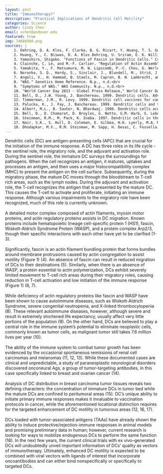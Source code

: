 ```yaml
---
layout: post
title: "Immunotherapy?"
description: "Practical Implications of Dendritic Cell Motility"
categories: Science
author: Cindy Chen
email: xchen@andover.edu
featured: true
img: 74680380.png
sources: |
    1. Dehring, D. A. Klos, F. Clarke, B. G. Ricart, Y. Huang, T. S. Gomez, E. K. Williamson, D. A. Hammer, D. D. Billadeau, Y. Argon, and J. K. Burkhardt. "Hematopoietic Lineage Cell-Specific Protein 1 Functions in Concert with the Wiskott-Aldrich Syndrome Protein To Promote Podosome Array Organization and Chemotaxis in Dendritic Cells." The Journal of Immunology 186.8 (2011): 4805-818. Print.<br>
    2. Huang, Y., C. Biswas, D. A. Klos Dehring, U. Sriram, E. K. Williamson, S. Li, F. Clarke, S. Gallucci, Y. Argon, and J. K. Burkhardt. "The Actin Regulatory Protein HS1 Is Required for Antigen Uptake and Presentation by Dendritic Cells." The Journal of Immunology 187.11 (2011): 5952-963.Print.<br>  
    3. Yamashiro, Shigeko. "Functions of Fascin in Dendritic Cells." Critical Reviews™ in Immunology Crit Rev Immunol 32.1 (2012): 11-22.Print.<br>  
    4. Clainche, C. Le, and M.-F. Carlier. "Regulation of Actin Assembly Associated With Protrusion and     Adhesion in Cell Migration." Physiological Reviews 88.2 (2008): 489-513.<br>  
    5. Yamakita, Y., F. Matsumura, M. W. Lipscomb, P.-C. Chou, G. Werlen, J. K. Burkhardt, and S. Yamashiro. "Fascin1 Promotes Cell Migration of Mature DCs." The Journal of Immunology 186.5 (2011): 2850-859.<br>  
    6. Noronha, S. D., Hardy, S., Sinclair, J., Blundell, M., Strid, J., Schulz, O., . . . Thrasher, A. (2005). Impaired dendritic-cell homing in vivo in the absence of Wiskott-Aldrich syndrome protein. Blood, 105(4), 1590-1597.<br>  
    7. Angeli, V., H. Hammad, B. Staels, M. Capron, B. N. Lambrecht, and F. Trottein. "Peroxisome Proliferator-Activated Receptor   Inhibits the Migration of Dendritic Cells: Consequences for the Immune Response." The Journal of Immunology170.10 (2003): 5295-301. Print.<br>  
    8. "WAS." Genetics Home Reference. N.p., n.d.<br>  
    9. "Symptoms of WAS." WAS Community. N.p., n.d.<br>  
    10. "World Cancer Day 2013 - Global Press Release," World Cancer Day Foundation, last modified 2013, accessed July 7, 2016, http://www.worldcancerday.org/world-cancer-day-2013-global-press-release.<br>  
    11. Bell, D., J.W. Young, J. Banchereau. 1999. Dendritic cells. Adv. Immunol. 72:255–324<br>  
    12. Timmerman, J.M., R. Levy. 1999. Dendritic cell vaccines for cancer immunotherapy. Annu. Rev. Med. 50:507–29<br>
    13. Palucka, K., J. Fay, J. Banchereau. 1999. Dendritic cells and tumor immunity.<br>  
    14. Albert, M.L., B. Sauter, N. Bhardwaj. 1998. Dendritic cells acquire antigen from apoptotic cells and induce class I-restricted CTLs. Nature 392:86–89<br>
    15. Bell, D., D. Chomarat, D. Broyles, G. Netto, G.M. Harb, S. Lebecque, J. Valladeau, J. Davoust, A. Palucka, J. Banchereau. 1999. In breast carcinoma tissue, immature DC reside within the tumor while mature DC are located in peritumoral area. J. Exp. Med. 190:1417–26<br>
    16. Steinman, R.M., M. Pack, K. Inaba. 1997. Dendritic cells in the T-cell areas of lymphoid organs. Immunol. Rev. 156:25–37<br>  
    17. Nair, S.K., S. Hull, D. Coleman, E. Gilboa, H.K. Lyerly, M.A. Morse. 1999. Induction of carcinoembryonic antigen (CEA)-specific cytotoxic T-lymphocyte responses in vitro using autologous dendritic cells loaded with CEA peptide or CEA RNA in patients with metastatic malignancies expressing CEA. Int. J. Cancer 82:121–24<br>  
    18. Dhodapkar, M.V., R.M. Steinman, M. Sapp, H. Desai, C. Fossella, J. Krasovsky, S.M. Donahoe, P.R. Dunbar, V. Cerundolo, D.F. Nixon, N. Bhardwaj. 1999. Rapid generation of broad T-cell immunity in humans after a single injection of mature dendritic cells. J. Clin. Invest. 104:173–80  s
---
```


Dendritic cells (DC) are antigen-presenting cells (APC) that are crucial for the initiation of the immune response. A DC has three roles in its life cycle - the sentinel role, the migratory role, and the adjuvant and activation role. During the sentinel role, the immature DC surveys the surroundings for pathogens. When the cell recognizes an antigen, it matures, uptakes and processes an antigen, and then uses a major histocompatibility complex (MHC) to present the antigen on the cell surface. Subsequently, during the migratory phase, the mature DC moves through the bloodstream to T-cell rich areas, such as the lymph nodes. During the adjuvant and activation role, the T-cell recognizes the antigen that is presented by the mature DC. This causes the T-cell to activate and proliferate, initiating an immune response. Although various impairments to the migratory role have been recognized, much of this role is currently unknown.
<br>
<br>
A detailed motor complex composed of actin filaments, myosin motor proteins, and actin regulatory proteins assists in DC migration. Known proteins include hematopoietic lineage cell-specific protein 1 (HS1), fascin, Wiskott-Aldrich Syndrome Protein (WASP), and a protein complex Arp2/3, though their specific interactions with each other have yet to be clarified (1-3).
<br>
<br>
Significantly, fascin is an actin filament bundling protein that forms bundles around membrane protrusions caused by actin congregation to assist motility (Figure 1) (4). An absence of fascin can result in reduced migration of DCs to their destinations (5). Similarly, when there is an absence of WASP, a protein essential to actin polymerization, DCs exhibit severely limited movement to T-cell rich areas during their migratory roles, causing reduction in T-cell activation and low initiation of the immune response (Figure 1) (6, 7).
<br>
<br>
While deficiency of actin regulatory proteins like fascin and WASP have been shown to cause autoimmune diseases, such as Wiskott-Aldrich Syndrome, severe congenital neutropenia, and X-linked thrombocytopenia (8). These relevant autoimmune diseases, however, although severe and result in extremely shortened life expectancy, usually affect very little portions of the population (9). On the other hand, DCs are believed to play a central role in the immune system’s potential to eliminate neoplastic cells, commonly known as tumor cells, as malignant tumor still takes 7.6 million lives per year (10).
<br>
<br>
The ability of the immune system to combat tumor growth has been evidenced by the occasional spontaneous remissions of renal cell carcinomas and melanomas (11, 12, 13). While these documented cases are clinical and unpredictable, a study of paraneoplastic neurological disorders discovered onconeural Ags, a group of tumor-targeting antibodies, in this case specifically linked to breast and ovarian cancer (14).
<br>
<br>
Analysis of DC distribution in breast carcinoma tumor tissues reveals two defining characters: the concentration of immature DCs in tumor bed while the mature DCs are confined to peritumoral areas (15). DC’s unique ability to initiate primary immune responses makes it invaluable to vaccination protocols in cancer, while the aforementioned locational distinction requires for the targeted enhancement of DC motility in tumorous areas (12, 16, 17).
<br>
<br>
DCs loaded with tumor-associated antigens (TAAs) have already shown the ability to induce protective/rejection-immune responses in animal models and promising preliminary data in human; however, current research is looking for ways to mobilize endogenous DCs to perform the same function (18). In the next few years, the current clinical trials with ex vivo–generated DCs will undoubtedly unveil important information of DCs’ quality as vectors of immunotherapy. Ultimately, enhanced DC motility is expected to be combined with viral vectors with ligands of interest that incorporate oncoantibodies and can either bind nonspecifically or specifically to targeted DCs.